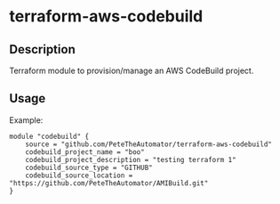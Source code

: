 terraform-aws-codebuild
=======================

Description
-----------

Terraform module to provision/manage an AWS CodeBuild project.


Usage
-----

Example:

```
module "codebuild" {
    source = "github.com/PeteTheAutomator/terraform-aws-codebuild"
    codebuild_project_name = "boo"
    codebuild_project_description = "testing terraform 1"
    codebuild_source_type = "GITHUB"
    codebuild_source_location = "https://github.com/PeteTheAutomator/AMIBuild.git"
}
```

